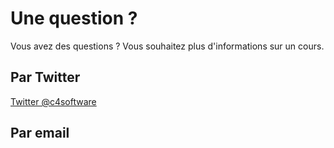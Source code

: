 # Une question ?

Vous avez des questions ? Vous souhaitez plus d'informations sur un cours.

## Par Twitter

[Twitter @c4software](https://twitter.com/c4software)

## Par email

<Contact />
